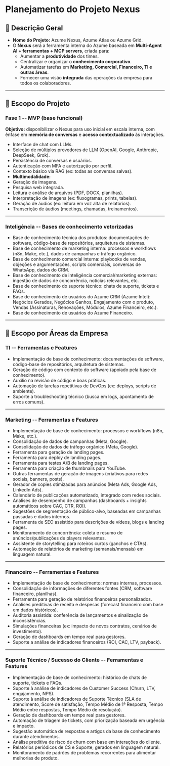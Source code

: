 # Planejamento do Projeto Nexus

## 📌 Descrição Geral

-   **Nome do Projeto:** Azume Nexus, Azume Atlas ou Azume Grid.
-   O **Nexus** será a ferramenta interna do Azume baseada em
    **Multi-Agent AI + ferramentas + MCP servers**, criada para:
    -   Aumentar a **produtividade** dos times.
    -   Centralizar e organizar o **conhecimento corporativo**.
    -   Automatizar tarefas em **Marketing, Comercial, Financeiro, TI e
        outras áreas**.
    -   Fornecer uma visão **integrada** das operações da empresa para
        todos os colaboradores.

------------------------------------------------------------------------

## 🎯 Escopo do Projeto

### **Fase 1 -- MVP (base funcional)**

**Objetivo:** disponibilizar o Nexus para uso inicial em escala interna,
com ênfase em **memória de conversas** e **acesso contextualizado** às
interações.
- Interface de chat com LLMs.
- Seleção de múltiplos provedores de LLM (OpenAI, Google, Anthropic,
DeepSeek, Grok).
- Persistência de conversas e usuários.
- Autenticação com MFA e autorização por perfil.
- Contexto básico via RAG (ex: todas as conversas salvas).
- **Multimodalidade:**
- Geração de imagens.
- Pesquisa web integrada.
- Leitura e análise de arquivos (PDF, DOCX, planilhas).
- Interpretação de imagens (ex: fluxogramas, prints, tabelas).
- Geração de áudios (ex: leitura em voz alta de relatórios).
- Transcrição de áudios (meetings, chamadas, treinamentos).

------------------------------------------------------------------------

### **Inteligência -- Bases de conhecimento vetorizadas**

-   Base de conhecimento técnica dos produtos: documentações de
    software, código-base de repositórios, arquitetura de sistemas.
-   Base de conhecimento de marketing interna: processos e workflows
    (n8n, Make, etc.), dados de campanhas e tráfego orgânico.
-   Base de conhecimento comercial interna: playbooks de vendas,
    objeções e argumentações, scripts comerciais, conversas de WhatsApp,
    dados do CRM.
-   Base de conhecimento de inteligência comercial/marketing externas:
    ingestão de dados de concorrência, notícias relevantes, etc.
-   Base de conhecimento do suporte técnico: chats de suporte, tickets e
    FAQs.
-   Base de conhecimento de usuários do Azume CRM (Azume Intel):
    Negócios Gerados, Negócios Ganhos, Engajamento com o produto, Vendas
    (Assinaturas, Renovações, Módulos, Azume Financeiro, etc.).
-   Base de conhecimento de usuários do Azume Financeiro.

------------------------------------------------------------------------

## 📂 Escopo por Áreas da Empresa

### **TI -- Ferramentas e Features**

-   Implementação de base de conhecimento: documentações de software,
    código-base de repositórios, arquitetura de sistemas.
-   Geração de código com contexto do software (apoiado pela base de
    conhecimento).
-   Auxílio na revisão de código e boas práticas.
-   Automação de tarefas repetitivas de DevOps (ex: deploys, scripts de
    ambiente).
-   Suporte a troubleshooting técnico (busca em logs, apontamento de
    erros comuns).

------------------------------------------------------------------------

### **Marketing -- Ferramentas e Features**

-   Implementação de base de conhecimento: processos e workflows (n8n,
    Make, etc.).
-   Consolidação de dados de campanhas (Meta, Google).
-   Consolidação de dados de tráfego orgânico (Meta, Google).
-   Ferramenta para geração de landing pages.
-   Ferramenta para deploy de landing pages.
-   Ferramenta para testes A/B de landing pages.
-   Ferramenta para criação de thumbnails para YouTube.
-   Outras ferramentas de geração de imagens (criativos para redes
    sociais, banners, posts).
-   Gerador de copies otimizadas para anúncios (Meta Ads, Google Ads,
    LinkedIn Ads).
-   Calendário de publicações automatizado, integrado com redes
    sociais.
-   Análises de desempenho de campanhas (dashboards + insights
    automáticos sobre CAC, CTR, ROI).
-   Sugestões de segmentação de público-alvo, baseadas em campanhas
    passadas e dados internos.
-   Ferramenta de SEO assistido para descrições de vídeos, blogs e
    landing pages.
-   Monitoramento de concorrência: coleta e resumo de
    anúncios/publicações de players relevantes.
-   Assistente de storytelling para roteiros curtos (ganchos e CTAs).
-   Automação de relatórios de marketing (semanais/mensais) em linguagem
    natural.

------------------------------------------------------------------------

### **Financeiro -- Ferramentas e Features**

-   Implementação de base de conhecimento: normas internas, processos.
-   Consolidação de informações de diferentes fontes (CRM, software
    financeiro, planilhas).
-   Ferramenta para geração de relatórios financeiros personalizados.
-   Análises preditivas de receita e despesas (forecast financeiro com
    base em dados históricos).
-   Auditoria assistida: conferência de lançamentos e sinalização de
    inconsistências.
-   Simulações financeiras (ex: impacto de novos contratos, cenários de
    investimento).
-   Geração de dashboards em tempo real para gestores.
-   Suporte a análise de indicadores financeiros (ROI, CAC, LTV,
    payback).

------------------------------------------------------------------------

### **Suporte Técnico / Sucesso do Cliente -- Ferramentas e Features**

-   Implementação de base de conhecimento: histórico de chats de
    suporte, tickets e FAQs.
-   Suporte à análise de indicadores de Customer Success (Churn, LTV,
    engajamento, NPS).
-   Suporte à análise de indicadores de Suporte Técnico (SLA de
    atendimento, Score de satisfação, Tempo Médio de 1ª Resposta, Tempo
    Médio entre respostas, Tempo Médio de resolução).
-   Geração de dashboards em tempo real para gestores.
-   Automação de triagem de tickets, com priorização baseada em urgência
    e impacto.
-   Sugestão automática de respostas e artigos da base de conhecimento
    durante atendimentos.
-   Análise preditiva de risco de churn com base em interações do
    cliente.
-   Relatórios periódicos de CS e Suporte, gerados em linguagem
    natural.
-   Monitoramento de padrões de problemas recorrentes para alimentar
    melhorias de produto.
